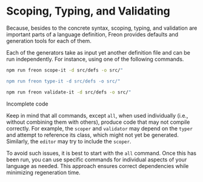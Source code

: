 <script>
    import Note from "$lib/notes/Note.svelte";
</script>

# Scoping, Typing, and Validating

Because, besides to the concrete syntax, scoping, typing, and validation are important parts of a language
definition, Freon provides defaults and generation tools for each of them.

Each of the generators take as input yet another definition file and can be run independently. For instance, 
using one of the following commands.

```bash
npm run freon scope-it -d src/defs -o src/"

npm run freon type-it -d src/defs -o src/"

npm run freon validate-it -d src/defs -o src/"
```

<Note>
<svelte:fragment slot="header"> Incomplete code</svelte:fragment>
<svelte:fragment slot="content">
<p>
Keep in mind that all commands, except <code>all</code>, when used individually (i.e., without combining 
them with others), produce code that may not compile correctly. For example, the <code>scoper</code> 
and <code>validator</code> may depend on the <code>typer</code> and attempt to reference its class, 
which might not yet be generated. Similarly, the <code>editor</code> may try to include 
the <code>scoper</code>.
</p>
<p>
To avoid such issues, it is best to start with the <code>all</code> command. Once this 
has been run, you can use specific commands for individual aspects of your language as needed. 
This approach ensures correct dependencies while minimizing regeneration time.
</p>
</svelte:fragment>
</Note>
